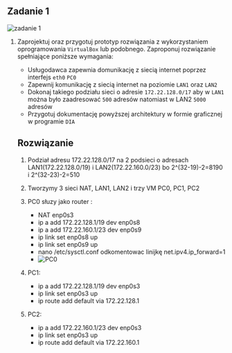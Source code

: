 Zadanie 1
---------

![zadanie 1](zadanie-1.svg)

1. Zaprojektuj oraz przygotuj prototyp rozwiązania z wykorzystaniem oprogramowania ``VirtualBox`` lub podobnego. 
Zaproponuj rozwiązanie spełniające poniższe wymagania:
   * Usługodawca zapewnia domunikację z siecią internet poprzez interfejs ``eth0`` ``PC0``
   * Zapewnij komunikację z siecią internet na poziomie ``LAN1`` oraz ``LAN2``
   * Dokonaj takiego podziału sieci o adresie ``172.22.128.0/17`` aby w ``LAN1`` można było zaadresować ``500`` adresów natomiast w LAN2 ``5000`` adresów    
   * Przygotuj dokumentację powyższej architektury w formie graficznej w programie ``DIA``
   
   **Rozwiązanie**
   -----------------
   
   1. Podział adresu 172.22.128.0/17 na 2 podsieci o adresach LAN1(172.22.128.0/19) i   LAN2(172.22.160.0/23) bo 2^(32-19)-2=8190 i 2^(32-23)-2=510
   2. Tworzymy 3 sieci NAT, LAN1, LAN2 i trzy VM PC0, PC1, PC2
   3. PC0 słuzy jako router :
       * NAT enp0s3
       * ip a add 172.22.128.1/19 dev enp0s8
       * ip a add 172.22.160.1/23 dev enp0s9
       * ip link set enp0s8 up
       * ip link set enp0s9 up
       * nano /etc/sysctl.conf odkomentowac linijkę net.ipv4.ip_forward=1
       * ![PC0](PC0.png)
           
          
   4. PC1:
       * ip a add 172.22.128.1/19 dev enp0s3
       * ip link set enp0s3 up
       * ip route add default via 172.22.128.1
       
   5. PC2:
       * ip a add 172.22.160.1/23 dev enp0s3
       * ip link set enp0s3 up
       * ip route add default via 172.22.160.1
       
       
       
       
       
     
       
       
       
 

